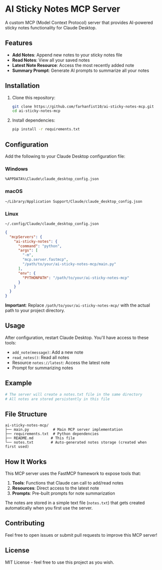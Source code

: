 # AI Sticky Notes MCP Server

A custom MCP (Model Context Protocol) server that provides AI-powered sticky notes functionality for Claude Desktop.

## Features

- **Add Notes**: Append new notes to your sticky notes file
- **Read Notes**: View all your saved notes
- **Latest Note Resource**: Access the most recently added note
- **Summary Prompt**: Generate AI prompts to summarize all your notes

## Installation

1. Clone this repository:
   ```bash
   git clone https://github.com/farhanfist10/ai-sticky-notes-mcp.git
   cd ai-sticky-notes-mcp
   ```

2. Install dependencies:
   ```bash
   pip install -r requirements.txt
   ```

## Configuration

Add the following to your Claude Desktop configuration file:

### Windows
`%APPDATA%\Claude\claude_desktop_config.json`

### macOS
`~/Library/Application Support/Claude/claude_desktop_config.json`

### Linux
`~/.config/Claude/claude_desktop_config.json`

```json
{
  "mcpServers": {
    "ai-sticky-notes": {
      "command": "python",
      "args": [
        "-m", 
        "mcp.server.fastmcp",
        "/path/to/your/ai-sticky-notes-mcp/main.py"
      ],
      "env": {
        "PYTHONPATH": "/path/to/your/ai-sticky-notes-mcp"
      }
    }
  }
}
```

**Important**: Replace `/path/to/your/ai-sticky-notes-mcp/` with the actual path to your project directory.

## Usage

After configuration, restart Claude Desktop. You'll have access to these tools:

- `add_note(message)`: Add a new note
- `read_notes()`: Read all notes
- Resource `notes://latest`: Access the latest note
- Prompt for summarizing notes

## Example

```python
# The server will create a notes.txt file in the same directory
# All notes are stored persistently in this file
```

## File Structure

```
ai-sticky-notes-mcp/
├── main.py           # Main MCP server implementation
├── requirements.txt  # Python dependencies
├── README.md        # This file
└── notes.txt        # Auto-generated notes storage (created when first used)
```

## How It Works

This MCP server uses the FastMCP framework to expose tools that:

1. **Tools**: Functions that Claude can call to add/read notes
2. **Resources**: Direct access to the latest note
3. **Prompts**: Pre-built prompts for note summarization

The notes are stored in a simple text file (`notes.txt`) that gets created automatically when you first use the server.

## Contributing

Feel free to open issues or submit pull requests to improve this MCP server!

## License

MIT License - feel free to use this project as you wish.
